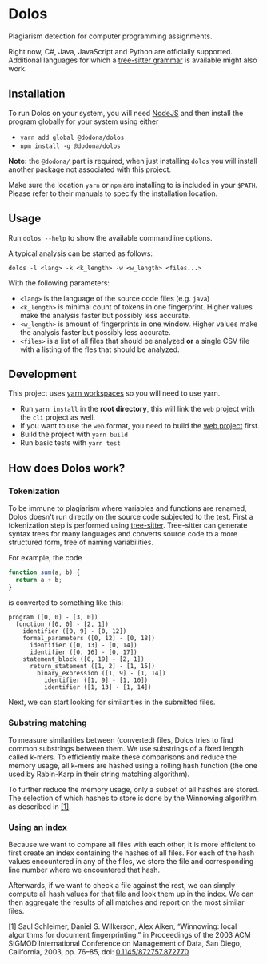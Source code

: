 # Dolos

Plagiarism detection for computer programming assignments.

Right now, C#, Java, JavaScript and Python are officially supported. Additional languages for which a [tree-sitter grammar](https://yarnpkg.com/en/packages?q=tree-sitter-) is available might also work.

## Installation

To run Dolos on your system, you will need [NodeJS](https://nodejs.org/) and then
install the program globally for your system using either

- `yarn add global @dodona/dolos`
- `npm install -g @dodona/dolos`

**Note:** the `@dodona/` part is required, when just installing `dolos` you will
install another package not associated with this project.

Make sure the location `yarn` or `npm` are installing to is included in your
`$PATH`. Please refer to their manuals to specify the installation location.

## Usage

Run `dolos --help` to show the available commandline options.

A typical analysis can be started as follows:

```
dolos -l <lang> -k <k_length> -w <w_length> <files...>
```

With the following parameters:
- `<lang>` is the language of the source code files (e.g. `java`)
- `<k_length>` is minimal count of tokens in one fingerprint. Higher values make the analysis faster but possibly less accurate.
- `<w_length>` is amount of fingerprints in one window. Higher values make the analysis faster but possibly less accurate.
- `<files>` is a list of all files that should be analyzed **or** a single CSV file with a listing of the fles that should be analyzed.


## Development

This project uses [yarn workspaces](https://classic.yarnpkg.com/en/docs/workspaces/)
so you will need to use yarn.

- Run `yarn install` in the **root directory**, this will link the `web` project
  with the `cli` project as well.
- If you want to use the `web` format, you need to build the [web project](../web/) first.
- Build the project with `yarn build`
- Run basic tests with `yarn test`

## How does Dolos work?

### Tokenization

To be immune to plagiarism where variables and functions are renamed, Dolos doesn't run directly on the source code subjected to the test. First a tokenization step is performed using [tree-sitter](http://tree-sitter.github.io/tree-sitter/). Tree-sitter can generate syntax trees for many languages and converts source code to a more structured form, free of naming variabilities.

For example, the code

```javascript
function sum(a, b) {
  return a + b;
}
```

is converted to something like this:

```
program ([0, 0] - [3, 0])
  function ([0, 0] - [2, 1])
    identifier ([0, 9] - [0, 12])
    formal_parameters ([0, 12] - [0, 18])
      identifier ([0, 13] - [0, 14])
      identifier ([0, 16] - [0, 17])
    statement_block ([0, 19] - [2, 1])
      return_statement ([1, 2] - [1, 15])
        binary_expression ([1, 9] - [1, 14])
          identifier ([1, 9] - [1, 10])
          identifier ([1, 13] - [1, 14])
```

Next, we can start looking for similarities in the submitted files.

### Substring matching

To measure similarities between (converted) files, Dolos tries to find common substrings between them.
We use substrings of a fixed length called k-mers. To efficiently make these comparisons and reduce the memory usage, all k-mers are hashed using a rolling hash function (the one used by Rabin-Karp in their string matching algorithm).

To further reduce the memory usage, only a subset of all hashes are stored. The selection of which hashes to store is done by the Winnowing algorithm as described in [[1]](http://theory.stanford.edu/~aiken/publications/papers/sigmod03.pdf).

### Using an index

Because we want to compare all files with each other, it is more efficient to first create an index containing the hashes of all files. For each of the hash values encountered in any of the files, we store the file and corresponding line number where we encountered that hash.

Afterwards, if we want to check a file against the rest, we can simply compute all hash values for that file and look them up in the index. We can then aggregate the results of all matches and report on the most similar files.

[1] Saul Schleimer, Daniel S. Wilkerson, Alex Aiken, “Winnowing: local algorithms for document fingerprinting,” in Proceedings of the 2003 ACM SIGMOD International Conference on Management of Data, San Diego, California, 2003, pp. 76–85, doi: [0.1145/872757.872770](http://dx.doi.org/0.1145/872757.872770)

